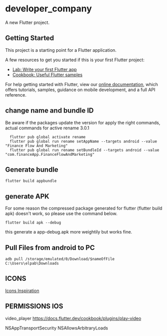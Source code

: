 # developer_company

A new Flutter project.

## Getting Started

This project is a starting point for a Flutter application.

A few resources to get you started if this is your first Flutter project:

- [Lab: Write your first Flutter app](https://flutter.dev/docs/get-started/codelab)
- [Cookbook: Useful Flutter samples](https://flutter.dev/docs/cookbook)

For help getting started with Flutter, view our
[online documentation](https://flutter.dev/docs), which offers tutorials,
samples, guidance on mobile development, and a full API reference.


## change name and bundle ID
Be aware if the packages update the version for apply the right commands, actual commands for active rename 3.0.1
```
  flutter pub global activate rename
  flutter pub global run rename setAppName --targets android --value "Finance Flow And Marketing"
  flutter pub global run rename setBundleId --targets android --value "com.financeApp.FinanceFlowAndMarketing"
```

## Generate bundle
```
flutter build appbundle
```

## generate APK

For some reason the compressed package generated for flutter (flutter build apk) doesn't work, so please use the command below.
```
flutter build apk --debug
```
this generate a app-debug.apk more weightily but works fine.




## Pull Files from android to PC

```
adb pull /storage/emulated/0/Download/$nameOfFile C:\Users\elpab\Downloads
```


## ICONS
[Icons Inspiration](https://icons8.com/icon/set/no-image/cotton)


## PERMISSIONS IOS 

video_player
https://docs.flutter.dev/cookbook/plugins/play-video

<key>NSAppTransportSecurity</key>
<dict>
  <key>NSAllowsArbitraryLoads</key>
  <true/>
</dict>

